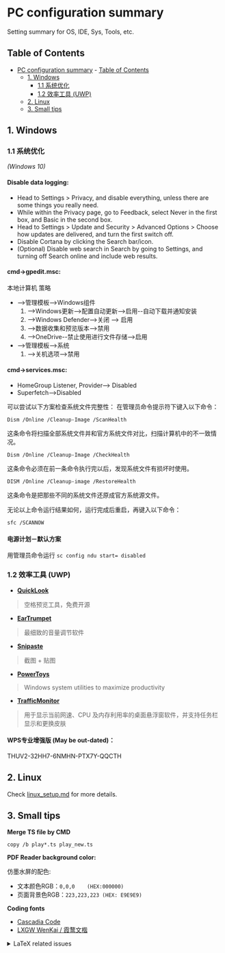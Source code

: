 # PC configuration summary
Setting summary for OS, IDE, Sys, Tools, etc.

## Table of Contents
- [PC configuration summary](#pc-configuration-summary)
		- [Table of Contents](#table-of-contents)
	- [1. Windows](#1-windows)
		- [1.1 系统优化](#11-系统优化)
		- [1.2 效率工具 (UWP)](#12-效率工具-uwp)
	- [2. Linux](#2-linux)
	- [3. Small tips](#3-small-tips)



<a name="Windows"></a>
## 1. Windows

### 1.1 系统优化
*(Windows 10)*
#### Disable data logging:
- Head to Settings > Privacy, and disable everything, unless there are some things you really need.
- While within the Privacy page, go to Feedback, select Never in the first box, and Basic in the second box.
- Head to Settings > Update and Security > Advanced Options > Choose how updates are delivered, and turn the first switch off.
- Disable Cortana by clicking the Search bar/icon.
- (Optional) Disable web search in Search by going to Settings, and turning off Search online and include web results.

#### cmd->gpedit.msc:

本地计算机 策略
- -->管理模板-->Windows组件
  1.  -->Windows更新-->配置自动更新-->启用--自动下载并通知安装
  2.  -->Windows Defender-->关闭 --> 启用
  3.  -->数据收集和预览版本-->禁用
  4.  -->OneDrive--禁止使用进行文件存储-->启用
- -->管理模板-->系统
  1. -->关机选项-->禁用


#### cmd->services.msc:
- HomeGroup Listener, Provider--> Disabled
- Superfetch-->Disabled

可以尝试以下方案检查系统文件完整性：
在管理员命令提示符下键入以下命令：

	Dism /Online /Cleanup-Image /ScanHealth

这条命令将扫描全部系统文件并和官方系统文件对比，扫描计算机中的不一致情况。

	Dism /Online /Cleanup-Image /CheckHealth

这条命令必须在前一条命令执行完以后，发现系统文件有损坏时使用。

	DISM /Online /Cleanup-image /RestoreHealth

这条命令是把那些不同的系统文件还原成官方系统源文件。

无论以上命令运行结果如何，运行完成后重启，再键入以下命令：

	sfc /SCANNOW

#### 电源计划－默认方案
用管理员命令运行 `sc config ndu start= disabled`


### 1.2 效率工具 (UWP)

- **[QuickLook](http://pooi.moe/QuickLook/)**
> 空格预览工具，免费开源

- **[EarTrumpet](https://www.microsoft.com/en-us/p/eartrumpet/9nblggh516xp)**
> 最细致的音量调节软件

- **[Snipaste](http://zh.snipaste.com/)**
> 截图 + 贴图

- **[PowerToys](https://github.com/microsoft/PowerToys)**
> Windows system utilities to maximize productivity

- **[TrafficMonitor](https://github.com/zhongyang219/TrafficMonitor)**
> 用于显示当前网速、CPU 及内存利用率的桌面悬浮窗软件，并支持任务栏显示和更换皮肤

#### WPS专业增强版 (May be out-dated)：
THUV2-32HH7-6NMHN-PTX7Y-QQCTH

<a name="Linux"></a>
## 2. Linux

Check [linux_setup.md](linux_setup.md) for more details.

<a name="Small-tips"></a>
## 3. Small tips

**Merge TS file by CMD**
```
copy /b play*.ts play_new.ts
```
**PDF Reader background color:**

仿墨水屏的配色:
- 文本颜色RGB：`0,0,0    (HEX:000000)`
- 页面背景色RGB：`223,223,223 (HEX: E9E9E9)`

**Coding fonts**

 - [Cascadia Code](https://github.com/microsoft/cascadia-code)
 - [LXGW WenKai / 霞鹜文楷](https://github.com/lxgw/LxgwWenKai)

<details>
<summary>LaTeX related issues</summary>

**LaTeX moderncv No PDF output solution (MiKTeX)**

cmd:
```
initexmf --mkmaps
initexmf --update-fndb
```

**Xelatex without PDF output file (MikTex):**
cmd:

	xelatex --no-pdf test.tex
	xelatex --vv test.xdv

In .tex file add these lines:

	% Why do I need this one some computers and not others?
	\usepackage{fontspec} % Was able to fix it with this line
	\defaultfontfeatures{Extension = .otf} % ...and this line

Latex makenomenclature:

	xelatex main.tex
	bibtex ch1 ...etc
	makeindex main.nlo -s nomencl.ist -o main.nls
	xelatex main.tex
	xelatex main.tex

</details>